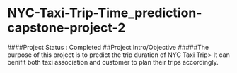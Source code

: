 # NYC-Taxi-Trip-Time_prediction-capstone-project-2
####Project Status : Completed
##Project Intro/Objective
#####The purpose of this project is to predict the trip duration of NYC Taxi Trip> It can benifit both taxi association and customer to plan their trips accordingly.
